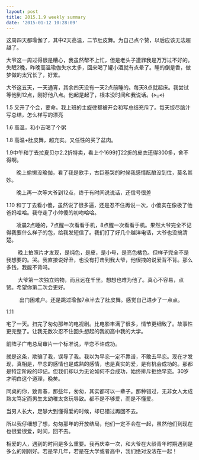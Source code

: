 ```yaml
---
layout: post
title: 2015.1.9 weekly summary
date: '2015-01-12 10:28:09'
---
```



这周四天都瑜伽了，其中2天高温，二节肚皮舞。为自己点个赞，以后应该无法超越了。

大爷这一周过得很是糟心，我虽然帮不上忙，但是老头子遭罪我是万万过不好的。失眠2晚，昨晚高温瑜伽失水太多，回来喝了罐小酒就有点晕了。睡的倒是香，做梦做的太冗长了，好累。

大爷这五天，一天通宵，其余四天没有一天2点前睡的。每天8点就起床。我尝试等他到12点，刚好他八点。他起是起了，根本没时间和我说话。~~~~(>_<)~~~~

1.5 又开了个会，要命。我上班的主旋律都被开会和写总结充斥了。每天绞尽脑汁写总结，怎么样写的漂亮

1.6 高温，和小吉喝了个粥

1.8 高温+肚皮舞，超充实。又任性的买了盆肉。

1.9中午和丁去拉夏贝尔2.2折特卖，看上个1699打22折的皮衣还得300多，舍不得啊。

       晚上偷懒没瑜伽，看了我是歌手，古巨基哭的时候我感情酝酿没到位，莫名其妙。

       晚上再一次等大爷到12点，终于有时间说说话，还信号很差

1.10 和丁丁去看小傻，虽然说了很多遍，还是忍不住再说一次，小傻实在像极了他爸妈哈哈。我夺走了小帅傻的初吻哈哈。

       凌晨2点睡的，7点醒一次看看手机，8点醒一次看看手机。果然大爷完全不记得我要什么样子的包，给我发短信了。我们打了好几个越洋电话，大爷也没搞清楚。

        晚上拍照片才发现，是纯色，是皮，是小号，是亮色橘色。但样子完全不是我想要的。哭。我直接说好丑，也没有打击到我大爷，他很拽的说爱背不背。那么多钱，我能不背吗。

        大爷第一次独立购物，而且远在千里。想想也难为他了。真心不容易，点赞。希望你第二次会更好。

         出门困难户。还是跳过瑜伽7点半去了肚皮舞。感觉自己进步了一点点。

1.11

宅了一天。扫完了匆匆那年的电视剧。比电影丰满了很多，情节更细致了。故事性更完整了。让我无数次忍不住回头想起的我初高中我的大学。

前阵子广电总局审片一个标准说，早恋不许成功。

就是这条，欺骗了我，误导了我。我以为早恋一定不靠谱，不敢去早恋。现在才发现，真相是，早恋的感情也是成熟的感情，也是真实的爱，是有机会成功的。那都是特定阶段的印记。但我们却以为无论如何不会成功，始终排斥拒绝早恋。30岁才明白这个道理，晚矣。

同桌的你，致青春，那些年，匆匆，其实都可以一辈子。那种错过，无非女人太成熟太笃定而男生太幼稚太贪玩导致。都不是不够爱，而是不懂爱。

当男人长大，足够大到懂得爱的时候，却已错过再回不去。

所以我仔细想了想，匆匆那年的开放结局，他们一定不会在一起，虽然他们到现在也很爱很爱，时间，回不去。

相爱的人，遇到的时间是多么重要。我再庆幸一次，和大爷在大龄青年时期遇到是多么的刚刚好。若是早几年，若是在大学或者高中，我们绝对没法在一起！

 


